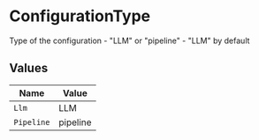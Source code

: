 # ConfigurationType

Type of the configuration - "LLM" or "pipeline" - "LLM" by default


## Values

| Name       | Value      |
| ---------- | ---------- |
| `Llm`      | LLM        |
| `Pipeline` | pipeline   |